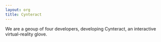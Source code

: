 ```yaml
---
layout: org
title: Cynteract
---
```

We are a geoup of four developers, developing Cynteract, an interactive virtual-reality glove.
